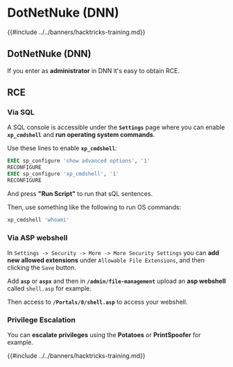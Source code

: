 # DotNetNuke (DNN)

{{#include ../../banners/hacktricks-training.md}}

## DotNetNuke (DNN)

If you enter as **administrator** in DNN it's easy to obtain RCE.

## RCE

### Via SQL

A SQL console is accessible under the **`Settings`** page where you can enable **`xp_cmdshell`** and **run operating system commands**.

Use these lines to enable **`xp_cmdshell`**:

```sql
EXEC sp_configure 'show advanced options', '1'
RECONFIGURE
EXEC sp_configure 'xp_cmdshell', '1'
RECONFIGURE
```

And press **"Run Script"** to run that sQL sentences.

Then, use something like the following to run OS commands:

```sql
xp_cmdshell 'whoami'
```

### Via ASP webshell

In `Settings -> Security -> More -> More Security Settings` you can **add new allowed extensions** under `Allowable File Extensions`, and then clicking the `Save` button.

Add **`asp`** or **`aspx`** and then in **`/admin/file-management`** upload an **asp webshell** called `shell.asp` for example.

Then access to **`/Portals/0/shell.asp`** to access your webshell.

### Privilege Escalation

You can **escalate privileges** using the **Potatoes** or **PrintSpoofer** for example.&#x20;

{{#include ../../banners/hacktricks-training.md}}



